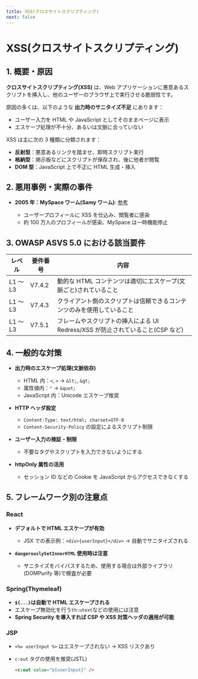 ```yaml
---
title: XSS(クロスサイトスクリプティング)
next: false
---
```


# XSS(クロスサイトスクリプティング)

## 1. 概要・原因

**クロスサイトスクリプティング(XSS)** は、Web アプリケーションに悪意あるスクリプトを挿入し、他のユーザーのブラウザ上で実行させる脆弱性です。

原因の多くは、以下のような **出力時のサニタイズ不足** にあります：

- ユーザー入力を HTML や JavaScript としてそのままページに表示
- エスケープ処理が不十分、あるいは文脈に合っていない

XSS は主に次の 3 種類に分類されます：

- **反射型**：悪意あるリンクを踏ませ、即時スクリプト実行
- **格納型**：掲示板などにスクリプトが保存され、後に他者が閲覧
- **DOM 型**：JavaScript 上で不正に HTML 生成・挿入

## 2. 悪用事例・実際の事件

- **2005 年：MySpace ワーム(Samy ワーム)**: [参考](https://samy.pl/myspace/)

  - ユーザープロフィールに XSS を仕込み、閲覧者に感染
  - 約 100 万人のプロフィールが感染、MySpace は一時機能停止

## 3. OWASP ASVS 5.0 における該当要件

| レベル   | 要件番号 | 内容                                                                             |
| -------- | -------- | -------------------------------------------------------------------------------- |
| L1 ～ L3 | V7.4.2   | 動的な HTML コンテンツは適切にエスケープ(文脈ごと)されていること               |
| L1 ～ L3 | V7.4.3   | クライアント側のスクリプトは信頼できるコンテンツのみを使用していること           |
| L1 ～ L3 | V7.5.1   | フレームやスクリプトの挿入による UI Redress/XSS が防止されていること(CSP など) |

## 4. 一般的な対策

- **出力時のエスケープ処理(文脈依存)**

  - HTML 内：`<`, `>` → `&lt;`, `&gt;`
  - 属性値内：`"` → `&quot;`
  - JavaScript 内：Unicode エスケープ推奨

- **HTTP ヘッダ設定**

  - `Content-Type: text/html; charset=UTF-8`
  - `Content-Security-Policy` の設定によるスクリプト制限

- **ユーザー入力の検証・制限**

  - 不要なタグやスクリプトを入力できないようにする

- **httpOnly 属性の活用**

  - セッション ID などの Cookie を JavaScript からアクセスできなくする

## 5. フレームワーク別の注意点

### React

- **デフォルトで HTML エスケープが有効**

  - JSX での表示例：`<div>{userInput}</div>` → 自動でサニタイズされる

- **`dangerouslySetInnerHTML` 使用時は注意**

  - サニタイズをバイパスするため、使用する場合は外部ライブラリ(DOMPurify 等)で検査が必要

### Spring(Thymeleaf)

- **`${...}`は自動で HTML エスケープされる**
- エスケープ無効化を行う`th:utext`などの使用には注意
- **Spring Security を導入すれば CSP や XSS 対策ヘッダの適用が可能**

### JSP

- `<%= userInput %>` はエスケープされない → XSS リスクあり
- `c:out` タグの使用を推奨(JSTL)

  ```html
  <c:out value="${userInput}" />
  ```
